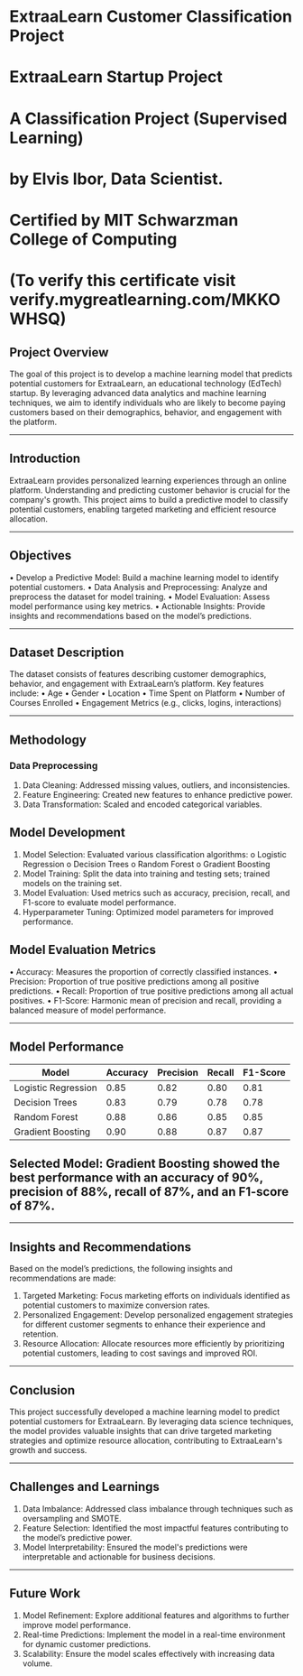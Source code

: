 # ExtraaLearn Customer Classification Project

# ExtraaLearn Startup Project
# A Classification Project (Supervised Learning)
# by Elvis Ibor, Data Scientist. 
# Certified by MIT Schwarzman College of Computing
# (To verify this certificate visit verify.mygreatlearning.com/MKKOWHSQ)

## Project Overview
The goal of this project is to develop a machine learning model that predicts potential customers for ExtraaLearn, an educational technology (EdTech) startup. By leveraging advanced data analytics and machine learning techniques, we aim to identify individuals who are likely to become paying customers based on their demographics, behavior, and engagement with the platform.
________________________________________
## Introduction
ExtraaLearn provides personalized learning experiences through an online platform. Understanding and predicting customer behavior is crucial for the company's growth. This project aims to build a predictive model to classify potential customers, enabling targeted marketing and efficient resource allocation.
________________________________________
## Objectives
•	Develop a Predictive Model: Build a machine learning model to identify potential customers.
•	Data Analysis and Preprocessing: Analyze and preprocess the dataset for model training.
•	Model Evaluation: Assess model performance using key metrics.
•	Actionable Insights: Provide insights and recommendations based on the model’s predictions.
________________________________________
## Dataset Description
The dataset consists of features describing customer demographics, behavior, and engagement with ExtraaLearn’s platform. Key features include:
•	Age
•	Gender
•	Location
•	Time Spent on Platform
•	Number of Courses Enrolled
•	Engagement Metrics (e.g., clicks, logins, interactions)
________________________________________
## Methodology

### Data Preprocessing
1.	Data Cleaning: Addressed missing values, outliers, and inconsistencies.
2.	Feature Engineering: Created new features to enhance predictive power.
3.	Data Transformation: Scaled and encoded categorical variables.
## Model Development
1.	Model Selection: Evaluated various classification algorithms:
o	Logistic Regression
o	Decision Trees
o	Random Forest
o	Gradient Boosting
2.	Model Training: Split the data into training and testing sets; trained models on the training set.
3.	Model Evaluation: Used metrics such as accuracy, precision, recall, and F1-score to evaluate model performance.
4.	Hyperparameter Tuning: Optimized model parameters for improved performance.
## Model Evaluation Metrics
•	Accuracy: Measures the proportion of correctly classified instances.
•	Precision: Proportion of true positive predictions among all positive predictions.
•	Recall: Proportion of true positive predictions among all actual positives.
•	F1-Score: Harmonic mean of precision and recall, providing a balanced measure of model performance.
________________________________________________________________________________________________________
## Model Performance
| Model              | Accuracy | Precision | Recall | F1-Score |
|--------------------|----------|-----------|--------|----------|
| Logistic Regression| 0.85     | 0.82      | 0.80   | 0.81     |
| Decision Trees     | 0.83     | 0.79      | 0.78   | 0.78     |
| Random Forest      | 0.88     | 0.86      | 0.85   | 0.85     |
| Gradient Boosting  | 0.90     | 0.88      | 0.87   | 0.87     |

## Selected Model: Gradient Boosting showed the best performance with an accuracy of 90%, precision of 88%, recall of 87%, and an F1-score of 87%.

________________________________________
## Insights and Recommendations
Based on the model’s predictions, the following insights and recommendations are made:
1.	Targeted Marketing: Focus marketing efforts on individuals identified as potential customers to maximize conversion rates.
2.	Personalized Engagement: Develop personalized engagement strategies for different customer segments to enhance their experience and retention.
3.	Resource Allocation: Allocate resources more efficiently by prioritizing potential customers, leading to cost savings and improved ROI.
________________________________________
## Conclusion
This project successfully developed a machine learning model to predict potential customers for ExtraaLearn. By leveraging data science techniques, the model provides valuable insights that can drive targeted marketing strategies and optimize resource allocation, contributing to ExtraaLearn's growth and success.
________________________________________
## Challenges and Learnings
1.	Data Imbalance: Addressed class imbalance through techniques such as oversampling and SMOTE.
2.	Feature Selection: Identified the most impactful features contributing to the model’s predictive power.
3.	Model Interpretability: Ensured the model's predictions were interpretable and actionable for business decisions.
________________________________________
## Future Work
1.	Model Refinement: Explore additional features and algorithms to further improve model performance.
2.	Real-time Predictions: Implement the model in a real-time environment for dynamic customer predictions.
3.	Scalability: Ensure the model scales effectively with increasing data volume.


